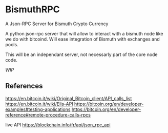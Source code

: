 # BismuthRPC
A Json-RPC Server for Bismuth Crypto Currency 

A python json-rpc server that will allow to interact with a bismuth node like we do with bitcoind.
Will ease integration of Bismuth with exchanges and pools.

This will be an independant server, not necessarly part of the core node code.

*WIP*

## References
https://en.bitcoin.it/wiki/Original_Bitcoin_client/API_calls_list
https://en.bitcoin.it/wiki/Elis-API
https://bitcoin.org/en/developer-examples#testing-applications
https://bitcoin.org/en/developer-reference#remote-procedure-calls-rpcs

live API 
https://blockchain.info/fr/api/json_rpc_api
